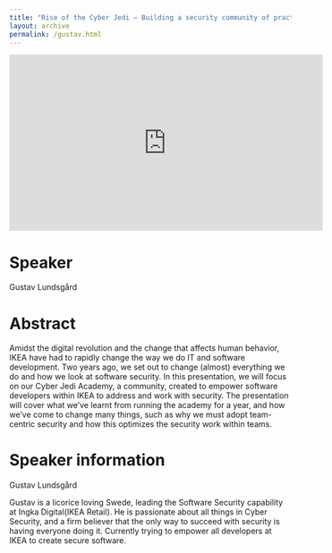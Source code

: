 ```yaml
---
title: "Rise of the Cyber Jedi – Building a security community of practice"
layout: archive
permalink: /gustav.html
---
```


<iframe width="560" height="315" src="https://www.youtube.com/embed/UmeF9mxdPv8" title="YouTube video player" frameborder="0" allow="accelerometer; autoplay; clipboard-write; encrypted-media; gyroscope; picture-in-picture" allowfullscreen></iframe>

# Speaker

Gustav Lundsgård

# Abstract

Amidst the digital revolution and the change that affects human behavior, IKEA have had to rapidly change the way we do IT and software development. Two years ago, we set out to change (almost) everything we do and how we look at software security. In this presentation, we will focus on our Cyber Jedi Academy, a community, created to empower software developers within IKEA to address and work with security. The presentation will cover what we’ve learnt from running the academy for a year, and how we’ve come to change many things, such as why we must adopt team-centric security and how this optimizes the security work within teams.

# Speaker information

Gustav Lundsgård

Gustav is a licorice loving Swede, leading the Software Security capability at Ingka Digital(IKEA Retail). He is passionate about all things in Cyber Security, and a firm believer that the only way to succeed with security is having everyone doing it. Currently trying to empower all developers at IKEA to create secure software.

